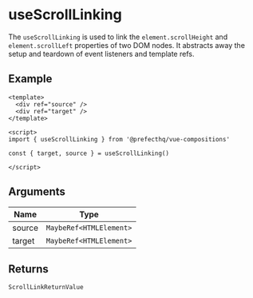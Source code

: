 # useScrollLinking
The `useScrollLinking` is used to link the `element.scrollHeight` and `element.scrollLeft` properties of two DOM nodes. It abstracts away the setup and teardown of event listeners and template refs.

## Example
```vue
<template>
  <div ref="source" />
  <div ref="target" />
</template>

<script>
import { useScrollLinking } from '@prefecthq/vue-compositions'

const { target, source } = useScrollLinking()

</script>
```

## Arguments
| Name     | Type                        |
|----------|-----------------------------|
| source | `MaybeRef<HTMLElement>` |
| target | `MaybeRef<HTMLElement>` |

## Returns
`ScrollLinkReturnValue`
